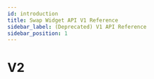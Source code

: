 ```yaml
---
id: introduction
title: Swap Widget API V1 Reference
sidebar_label: (Deprecated) V1 API Reference
sidebar_position: 1
---
```


# V2